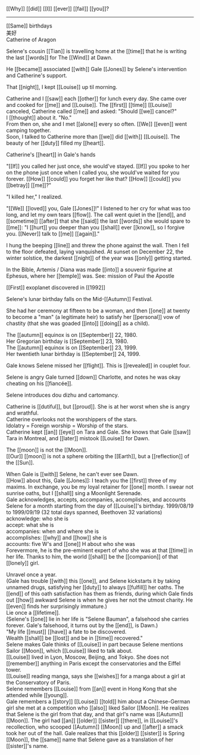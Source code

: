 [[Why]] [[did]] [[I]] [[ever]] [[fail]] [[you]]?

* * *
[[Same]] birthdays  
美好  
Catherine of Aragon

Selene's cousin [[Tian]] is travelling home at the [[time]] that he is writing the last [[words]] for The [[Wind]] at Dawn.  
  
He [[became]] associated [[with]] Gale [[Jones]] by Selene's intervention and Catherine's support. 


  
That [[night]], I kept [[Louise]] up til morning.  
  
Catherine and I [[saw]] each [[other]] for lunch every day. She came over and cooked for [[me]] and [[Louise]]. The [[first]] [[time]] [[Louise]] canceled, Catherine called [[me]] and asked: "Should [[we]] cancel?"  
I [[thought]] about it. "No."  
From then on, she and I met [[alone]] every so often. [[We]] [[even]] went camping together.  
Soon, I talked to Catherine more than [[we]] did [[with]] [[Louise]]. The beauty of her [[duty]] filled my [[heart]].  
  
Catherine's [[heart]] in Gale's hands  
  
"[[If]] you called her just once, she would've stayed. [[If]] you spoke to her on the phone just once when I called you, she would've waited for you forever. [[How]] [[could]] you forget her like that? [[How]] [[could]] you [[betray]] [[me]]?"  
  
"I killed her," I realized.  
  
"[[We]] [[loved]] you, Gale [[Jones]]!" I listened to her cry for what was too long, and let my own tears [[flow]]. The call went quiet in the [[end]], and [[sometime]] [[after]] that she [[said]] the last [[words]] she would spare to [[me]]: "I [[hurt]] you deeper than you [[shall]] ever [[know]], so I forgive you. [[Never]] talk to [[me]] [[again]]."  
  
I hung the beeping [[line]] and threw the phone against the wall. Then I fell to the floor defeated, laying vanquished. At sunset on December 22, the winter solstice, the darkest [[night]] of the year was [[only]] getting started.  
  
  
  
In the Bible, Artemis / Diana was made [[into]] a souvenir figurine at Ephesus, where her [[temple]] was. See: mission of Paul the Apostle  
  
[[First]] exoplanet discovered in [[1992]]  
  
Selene's lunar birthday falls on the Mid-[[Autumn]] Festival.  
  
She had her ceremony at fifteen to be a woman, and then [[one]] at twenty to become a "man" (a legitimate heir) to satisfy her [[personal]] vow of chastity (that she was goaded [[into]] [[doing]] as a child).  
  
The [[autumn]] equinox is on [[September]] 22, 1980.  
Her Gregorian birthday is [[September]] 23, 1980.  
The [[autumn]] equinox is on [[September]] 23, 1999.  
Her twentieth lunar birthday is [[September]] 24, 1999.  
  
Gale knows Selene missed her [[flight]]. This is [[revealed]] in couplet four.  
  
Selene is angry Gale turned [[down]] Charlotte, and notes he was okay cheating on his [[fiancée]].  
  
Selene introduces dou dizhu and cartomancy.  
  
Catherine is [[dutiful]], but [[proud]]. She is at her worst when she is angry and wrathful.  
Catherine overlooks not the worshippers of the stars.  
Idolatry = Foreign worship = Worship of the stars.  
Catherine kept [[an]] [[eye]] on Tara and Gale. She knows that Gale [[saw]] Tara in Montreal, and [[later]] mistook [[Louise]] for Dawn.  
  
The [[moon]] is not the [[Moon]].  
[[Our]] [[moon]] is not a sphere orbiting the [[Earth]], but a [[reflection]] of the [[Sun]].  
  
When Gale is [[with]] Selene, he can't ever see Dawn.  
[[How]] about this, Gale [[Jones]]: I teach you the [[first]] three of my maxims. In exchange, you be my loyal retainer for [[one]] month. I swear not sunrise oaths, but I [[shall]] sing a Moonlight Serenade.  
Gale acknowledges, accepts, accompanies, accomplishes, and accounts Selene for a month starting from the day of [[Louise]]'s birthday. 1999/08/19 to 1999/09/19 (32 total days spanned, Beethoven 32 variations)  
acknowledge: who she is  
accept: what she is  
accompanies: when and where she is  
accomplishes: [[why]] and [[how]] she is  
accounts: five W's and [[one]] H about who she was  
Forevermore, he is the pre-eminent expert of who she was at that [[time]] in her life. Thanks to him, the world [[shall]] be the [[companion]] of that [[lonely]] girl.  
  
  
  
Unravel once a year.  
(Gale has trouble [[with]] this [[one]], and Selene kickstarts it by taking unnamed drugs, satisfying her [[duty]] to always [[fulfill]] her oaths. The [[end]] of this oath satisfaction has them as friends, during which Gale finds out [[how]] awkward Selene is when he gives her not the utmost charity. He [[even]] finds her surprisingly immature.)  
Lie once a [[lifetime]].  
(Selene's [[one]] lie in her life is "Selene Bauman", a falsehood she carries forever. Gale's falsehood, it turns out by the [[end]], is Dawn.)  
"My life [[must]] [[have]] a fate to be discovered.  
Wealth [[shall]] be [[lost]] and be in [[time]] recovered."  
Selene makes Gale thinks of [[Louise]] in part because Selene mentions Sailor [[Moon]], which [[Louise]] liked to talk about.  
[[Louise]] lived in Lyon, Moscow, Beijing, and Tokyo. She does not [[remember]] anything in Paris except the conservatories and the Eiffel tower.  
[[Louise]] reading manga, says she [[wishes]] for a manga about a girl at the Conservatory of Paris.  
Selene remembers [[Louise]] from [[an]] event in Hong Kong that she attended while [[young]].  
Gale remembers a [[story]] [[Louise]] [[told]] him about a Chinese-German girl she met at a competition who [[also]] liked Sailor [[Moon]]. He realizes that Selene is the girl from that day, and that girl's name was [[Autumn]] [[Moon]]. The girl had [[an]] [[older]] [[sister]] [[there]], in [[Louise]]'s recollection, who scooped [[Autumn]] [[Moon]] up and [[after]] a smack took her out of the hall. Gale realizes that this [[older]] [[sister]] is Spring [[Moon]], the [[same]] name that Selene gave as a translation of her [[sister]]'s name.